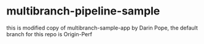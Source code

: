 # multibranch-pipeline-sample

this is modified copy of multibranch-sample-app by Darin Pope, the default branch for this repo is Origin-Perf
